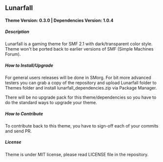 ## Lunarfall

#### Theme Version: 0.3.0 | Dependencies Version: 1.0.4

##### Description
Lunarfall is a gaming theme for SMF 2.1 with dark/transparent color style. Theme won't be ported back to earlier versions of SMF (Simple Machines Forum).

##### How to Install/Upgrade
For general users releases will be done in SMorg. For bit more advanced testers you can grab a copy of the repository and upload Lunarfall folder to Themes folder and install lunarfall_dependencies.zip via Package Manager.

There will be no upgrade pack for this theme/dependencies so you have to do the standard ways to upgrade your theme.

##### How to Contribute
To contribute back to this theme, you have to sign-off each of your commits and send PR.

##### License
Theme is under MIT license, please read LICENSE file in the repository.